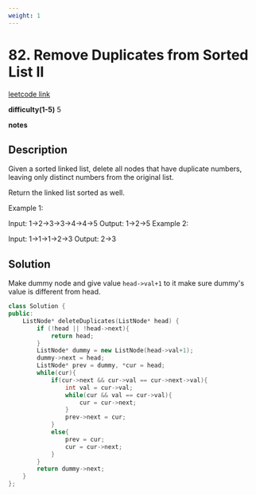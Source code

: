 ```yaml
---
weight: 1
---
```


# 82. Remove Duplicates from Sorted List II

[leetcode link](https://leetcode.com/problems/remove-duplicates-from-sorted-list-ii/)

**difficulty(1-5)** 
5

**notes**   


## Description

Given a sorted linked list, delete all nodes that have duplicate numbers, leaving only distinct numbers from the original list.

Return the linked list sorted as well.

Example 1:

Input: 1->2->3->3->4->4->5
Output: 1->2->5
Example 2:

Input: 1->1->1->2->3
Output: 2->3

## Solution

Make dummy node and give value `head->val+1` to it make sure dummy's value is different from head.

```c++
class Solution {
public:
    ListNode* deleteDuplicates(ListNode* head) {
        if (!head || !head->next){
            return head;
        }
        ListNode* dummy = new ListNode(head->val+1);
        dummy->next = head;
        ListNode* prev = dummy, *cur = head;
        while(cur){
            if(cur->next && cur->val == cur->next->val){
                int val = cur->val;
                while(cur && val == cur->val){
                    cur = cur->next;
                }
                prev->next = cur;
            }
            else{
                prev = cur;
                cur = cur->next;
            }
        }
        return dummy->next;        
    }
};
```